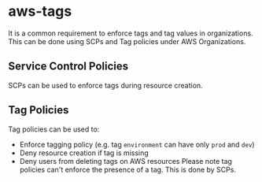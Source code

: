 # aws-tags
It is a common requirement to enforce tags and tag values in organizations. This can be done using SCPs and Tag policies under AWS Organizations.

## Service Control Policies
SCPs can be used to enforce tags during resource creation.

## Tag Policies
Tag policies can be used to:
- Enforce tagging policy (e.g. tag `environment` can have only `prod` and `dev`)
- Deny resource creation if tag is missing
- Deny users from deleting tags on AWS resources
Please note tag policies can't enforce the presence of a tag. This is done by SCPs.
